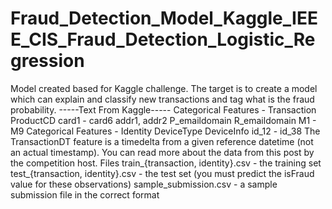 # Fraud_Detection_Model_Kaggle_IEEE_CIS_Fraud_Detection_Logistic_Regression
Model created based for Kaggle challenge. The target is to create a model which can explain and classify new transactions and tag what is the fraud probability.        -----Text From Kaggle-----    Categorical Features - Transaction ProductCD card1 - card6 addr1, addr2 P_emaildomain R_emaildomain M1 - M9 Categorical Features - Identity DeviceType DeviceInfo id_12 - id_38 The TransactionDT feature is a timedelta from a given reference datetime (not an actual timestamp).  You can read more about the data from this post by the competition host.  Files train_{transaction, identity}.csv - the training set test_{transaction, identity}.csv - the test set (you must predict the isFraud value for these observations) sample_submission.csv - a sample submission file in the correct format
